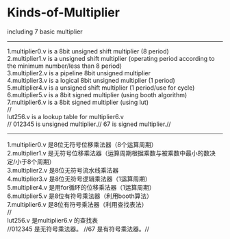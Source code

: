 # Kinds-of-Multiplier  
including 7 basic multiplier  

*********************************************************  
1.multiplier0.v is a 8bit unsigned shift multiplier (8 period)  
2.multiplier1.v is a unsigned shift multiplier (operating period according to the minimum number/less than 8 period)  
3.multiplier2.v is a pipeline 8bit unsigned multiplier   
4.multiplier3.v is a logical 8bit unsigned multiplier (1 period)  
5.multiplier4.v is a unsigned shift multiplier (1 period/use for cycle)  
6.multiplier5.v is a 8bit signed multiplier (using booth algorithm)   
7.multiplier6.v is a 8bit signed multiplier (using lut)  
//  
lut256.v is a lookup table for multiplier6.v  
// 012345 is unsigned multiplier.// 67 is signed multiplier.//  

*********************************************************  
1.multiplier0.v 是8位无符号位移乘法器（8个运算周期）  
2.multiplier1.v 是无符号位移乘法器（运算周期根据乘数与被乘数中最小的数决定/小于8个周期）  
3.multiplier2.v 是8位无符号流水线乘法器  
4.multiplier3.v 是8位无符号逻辑乘法器（1运算周期）  
5.multiplier4.v 是用for循环的位移乘法器（1运算周期）  
6.multiplier5.v 是8位有符号乘法器（利用booth算法）  
7.multiplier6.v 是8位有符号乘法器（利用查找表法）  
//  
lut256.v 是multiplier6.v 的查找表  
//012345 是无符号乘法器。 //67 是有符号乘法器。//  
